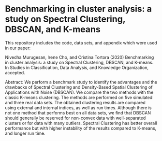 # Benchmarking in cluster analysis: a study on Spectral Clustering, DBSCAN, and K-means

This repository includes the code, data sets, and appendix which were used in our paper:

Nivedha Murugesan, Irene Cho, and Cristina Tortora (2020) Benchmarking in cluster analysis: a study on Spectral Clustering, DBSCAN, and K-means. In Studies in Classification, Data Analysis, and Knowledge Organization, accepted.

Abstract: We perform a benchmark study to identify the advantages and the drawbacks of Spectral Clustering and Density-Based Spatial Clustering of Applications with Noise (DBSCAN). We compare the two methods with the classic K-means clustering. The methods are performed on five simulated and three real data sets. The obtained clustering results are compared using external and internal indices, as well as run times. Although there is not one method that performs best on all data sets, we find that DBSCAN should generally be reserved for non-convex data with well-separated clusters or for data with many outliers. Spectral Clustering has better overall performance but with higher instability of the results compared to K-means, and longer run time. 
